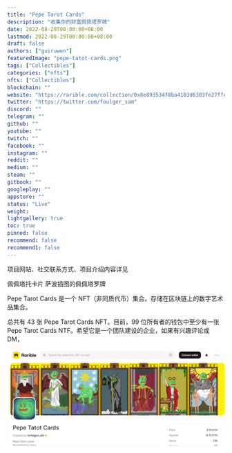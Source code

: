 ```yaml
---
title: "Pepe Tarot Cards"
description: "收集你的财富佩佩塔罗牌"
date: 2022-08-29T00:00:00+08:00
lastmod: 2022-08-29T00:00:00+08:00
draft: false
authors: ["guiruwen"]
featuredImage: "pepe-tatot-cards.png"
tags: ["Collectibles"]
categories: ["nfts"]
nfts: ["Collectibles"]
blockchain: ""
website: "https://rarible.com/collection/0x8e893534f8ba4183d6303fe27ffecac34b7b25a1"
twitter: "https://twitter.com/foulger_sam"
discord: ""
telegram: ""
github: ""
youtube: ""
twitch: ""
facebook: ""
instagram: ""
reddit: ""
medium: ""
steam: ""
gitbook: ""
googleplay: ""
appstore: ""
status: "Live"
weight: 
lightgallery: true
toc: true
pinned: false
recommend: false
recommend1: false
---
```

项目网站、社交联系方式、项目介绍内容详见

佩佩塔托卡片 萨波插图的佩佩塔罗牌 

 Pepe Tarot Cards 是一个 NFT（非同质代币）集合。存储在区块链上的数字艺术品集合。

总共有 43 张 Pepe Tarot Cards NFT。目前，99 位所有者的钱包中至少有一张 Pepe Tarot Cards NTF。希望它是一个团队建设的企业，如果有兴趣评论或 DM，

![nft](01.png)